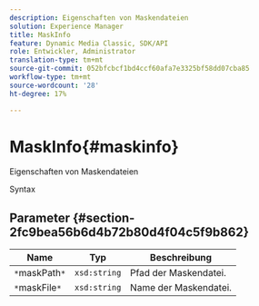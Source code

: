 ```yaml
---
description: Eigenschaften von Maskendateien
solution: Experience Manager
title: MaskInfo
feature: Dynamic Media Classic, SDK/API
role: Entwickler, Administrator
translation-type: tm+mt
source-git-commit: 052bfcbcf1bd4ccf60afa7e3325bf58dd07cba85
workflow-type: tm+mt
source-wordcount: '28'
ht-degree: 17%

---
```



# MaskInfo{#maskinfo}

Eigenschaften von Maskendateien

Syntax

## Parameter {#section-2fc9bea56b6d4b72b80d4f04c5f9b862}

| Name | Typ | Beschreibung |
|---|---|---|
| `*`maskPath`*` | `xsd:string` | Pfad der Maskendatei. |
| `*`maskFile`*` | `xsd:string` | Name der Maskendatei. |

